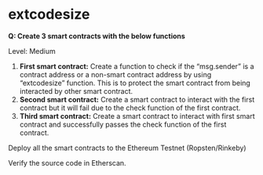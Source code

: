 # extcodesize

**Q: Create 3 smart contracts with the below functions**

Level: Medium 

1.  **First smart contract:** Create a function to check if the “msg.sender” is a contract address or a non-smart contract address by using “extcodesize” function. This is to protect the smart contract from being interacted by other smart contract.
2.  **Second smart contract:** Create a smart contract to interact with the first contract but it will fail due to the check function of the first contract.
3.  **Third smart contract:** Create a smart contract to interact with first smart contract and successfully passes the check function of the first contract.

Deploy all the smart contracts to the Ethereum Testnet (Ropsten/Rinkeby)

Verify the source code in Etherscan.
